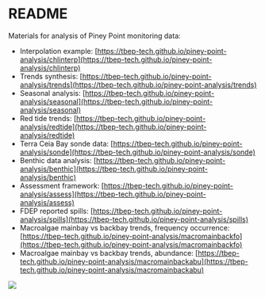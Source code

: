 # README

Materials for analysis of Piney Point monitoring data: 

* Interpolation example: [https://tbep-tech.github.io/piney-point-analysis/chlinterp](https://tbep-tech.github.io/piney-point-analysis/chlinterp)
* Trends synthesis: [https://tbep-tech.github.io/piney-point-analysis/trends](https://tbep-tech.github.io/piney-point-analysis/trends)
* Seasonal analysis: [https://tbep-tech.github.io/piney-point-analysis/seasonal](https://tbep-tech.github.io/piney-point-analysis/seasonal)
* Red tide trends: [https://tbep-tech.github.io/piney-point-analysis/redtide](https://tbep-tech.github.io/piney-point-analysis/redtide) 
* Terra Ceia Bay sonde data: [https://tbep-tech.github.io/piney-point-analysis/sonde](https://tbep-tech.github.io/piney-point-analysis/sonde) 
* Benthic data analysis: [https://tbep-tech.github.io/piney-point-analysis/benthic](https://tbep-tech.github.io/piney-point-analysis/benthic)
* Assessment framework: [https://tbep-tech.github.io/piney-point-analysis/assess](https://tbep-tech.github.io/piney-point-analysis/assess)
* FDEP reported spills: [https://tbep-tech.github.io/piney-point-analysis/spills](https://tbep-tech.github.io/piney-point-analysis/spills)
* Macroalgae mainbay vs backbay trends, frequency occurrence: [https://tbep-tech.github.io/piney-point-analysis/macromainbackfo](https://tbep-tech.github.io/piney-point-analysis/macromainbackfo)
* Macroalgae mainbay vs backbay trends, abundance: [https://tbep-tech.github.io/piney-point-analysis/macromainbackabu](https://tbep-tech.github.io/piney-point-analysis/macromainbackabu)

![](https://tbep-tech.github.io/piney-point-analysis/chlani.gif)
